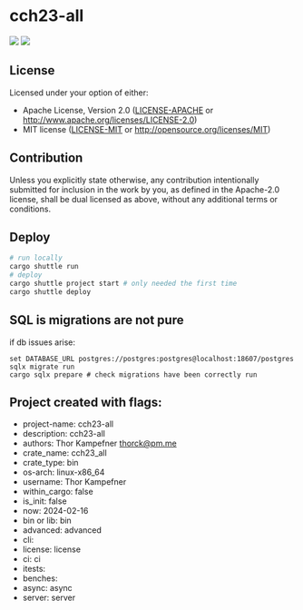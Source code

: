 # cch23-all
![](https://img.shields.io/badge/made_by_cryptograthor-black?style=flat&logo=undertale&logoColor=hotpink)
![](https://github.com/thor314/cch23-all/actions/workflows/ci.yml/badge.svg)
<!-- [![crates.io](https://img.shields.io/crates/v/cch23-all.svg)](https://crates.io/crates/cch23-all) -->
<!-- [![Documentation](https://docs.rs/cch23-all/badge.svg)](https://docs.rs/cch23-all) -->
## License
Licensed under your option of either:
- Apache License, Version 2.0 ([LICENSE-APACHE](LICENSE-APACHE) or http://www.apache.org/licenses/LICENSE-2.0)
- MIT license ([LICENSE-MIT](LICENSE-MIT) or http://opensource.org/licenses/MIT)

## Contribution
Unless you explicitly state otherwise, any contribution intentionally submitted
for inclusion in the work by you, as defined in the Apache-2.0 license, shall be
dual licensed as above, without any additional terms or conditions.
## Deploy
```sh
# run locally
cargo shuttle run
# deploy
cargo shuttle project start # only needed the first time
cargo shuttle deploy
```

## SQL is migrations are not pure
if db issues arise:
```fish
set DATABASE_URL postgres://postgres:postgres@localhost:18607/postgres
sqlx migrate run
cargo sqlx prepare # check migrations have been correctly run
```

## Project created with flags:
- project-name: cch23-all
- description:  cch23-all
- authors:      Thor Kampefner <thorck@pm.me>
- crate_name:   cch23_all
- crate_type:   bin
- os-arch:      linux-x86_64
- username:     Thor Kampefner
- within_cargo: false
- is_init:      false
- now:          2024-02-16
- bin or lib:   bin 
- advanced:     advanced 
- cli:         
- license:      license 
- ci:           ci 
- itests:      
- benches:     
- async:        async 
- server:       server 
